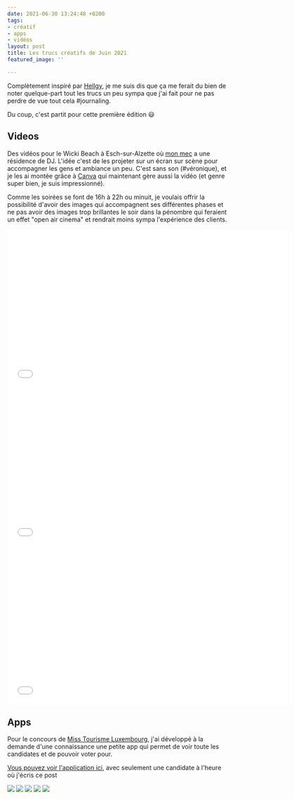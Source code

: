 ```yaml
---
date: 2021-06-30 13:24:48 +0200
tags:
- créatif
- apps
- vidéos
layout: post
title: Les trucs créatifs de Juin 2021
featured_image: ''

---
```

Complètement inspiré par [Hellgy](https://weblog.redisdead.net), je me suis dis que ça me ferait du bien de noter quelque-part tout les trucs un peu sympa que j'ai fait pour ne pas perdre de vue tout cela #journaling.

Du coup, c'est partit pour cette première édition 😃

## Videos

Des vidéos pour le Wicki Beach à Esch-sur-Alzette où [mon mec](http://djsanchez.eu) a une résidence de DJ. L'idée c'est de les projeter sur un écran sur scène pour accompagner les gens et ambiance un peu. C'est sans son (#véronique), et je les ai montée grâce à [Canva](https://www.canva.com/join/popcorn-esquisses-vin) qui maintenant gère aussi la vidéo (et genre super bien, je suis impressionné).

Comme les soirées se font de 16h à 22h ou minuit, je voulais offrir la possibilité d'avoir des images qui accompagnent ses différentes phases et ne pas avoir des images trop brillantes le soir dans la pénombre qui feraient un effet "open air cinema" et rendrait moins sympa l'expérience des clients.

<iframe width="640" height="360" src="[https://www.youtube-nocookie.com/embed/gpo7ol1pyvg](https://www.youtube-nocookie.com/embed/gpo7ol1pyvg "https://www.youtube-nocookie.com/embed/gpo7ol1pyvg")" title="YouTube video player" frameborder="0" allow="accelerometer; autoplay; clipboard-write; encrypted-media; gyroscope; picture-in-picture" allowfullscreen></iframe>

<iframe width="640" height="360" src="[https://www.youtube-nocookie.com/embed/epN8_SgAyPo](https://www.youtube-nocookie.com/embed/epN8_SgAyPo "https://www.youtube-nocookie.com/embed/epN8_SgAyPo")" title="YouTube video player" frameborder="0" allow="accelerometer; autoplay; clipboard-write; encrypted-media; gyroscope; picture-in-picture" allowfullscreen></iframe>

<iframe width="640" height="360" src="[https://www.youtube-nocookie.com/embed/9LFbd_-ATmk](https://www.youtube-nocookie.com/embed/9LFbd_-ATmk "https://www.youtube-nocookie.com/embed/9LFbd_-ATmk")" title="YouTube video player" frameborder="0" allow="accelerometer; autoplay; clipboard-write; encrypted-media; gyroscope; picture-in-picture" allowfullscreen></iframe>

## Apps

Pour le concours de [Miss Tourisme Luxembourg](https://www.misstourismeluxembourg.lu), j'ai développé à la demande d'une connaissance une petite app qui permet de voir toute les candidates et de pouvoir voter pour.

[Vous pouvez voir l'application ici](https://misstourismelux.glideapp.io/), avec seulement une candidate à l'heure où j'écris ce post

<div class="gallery" data-columns="3">  
  <img src="/images/article_images/2021/06/capture-d-ecran-2021-06-06-a-13-38-27.png">  
  <img src="/images/article_images/2021/06/capture-d-ecran-2021-06-06-a-13-38-34.png">  
  <img src="/images/article_images/2021/06/capture-d-ecran-2021-06-06-a-13-39-11.png">  
  <img src="/images/article_images/2021/06/capture-d-ecran-2021-06-06-a-13-39-19.png">  
  <img src="/images/article_images/2021/06/capture-d-ecran-2021-06-06-a-13-38-51.png">  
</div>

